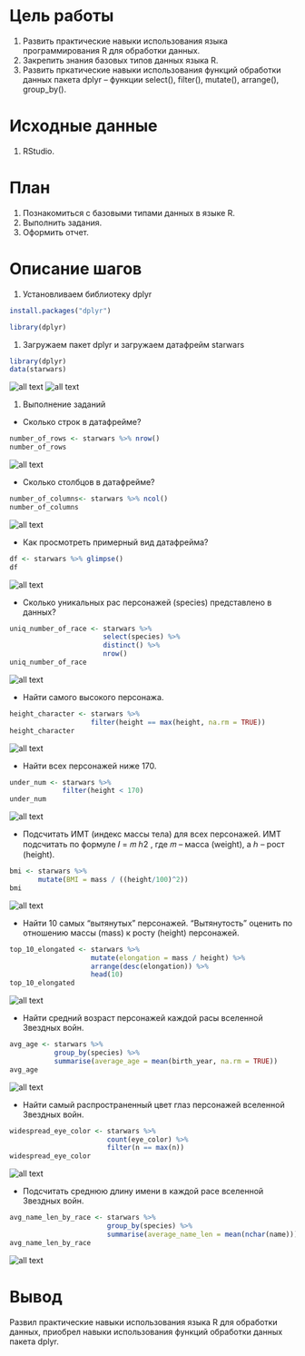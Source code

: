 # Цель работы
1. Развить практические навыки использования языка программирования R для обработки данных.
2. Закрепить знания базовых типов данных языка R.
3. Развить пркатические навыки использования функций обработки данных пакета dplyr – функции
select(), filter(), mutate(), arrange(), group_by().

# Исходные данные
1. RStudio.

# План
1. Познакомиться с базовыми типами данных в языке R.
2. Выполнить задания.
3. Оформить отчет.

# Описание шагов
1. Установливаем библиотеку dplyr

```R
install.packages("dplyr")
```

```R
library(dplyr)
```
1. Загружаем пакет dplyr и загружаем датафрейм starwars

```R
library(dplyr)
data(starwars)
```
![all text](img/1.jpg)
![all text](img/2.jpg)

1. Выполнение заданий

* Сколько строк в датафрейме?

```R
number_of_rows <- starwars %>% nrow()
number_of_rows
```

![all text](img/3.jpg)

* Сколько столбцов в датафрейме?

```R
number_of_columns<- starwars %>% ncol()
number_of_columns
```

![all text](img/4.jpg)

* Как просмотреть примерный вид датафрейма?

```R
df <- starwars %>% glimpse()
df
```

![all text](img/5.jpg)

* Сколько уникальных рас персонажей (species) представлено в данных?

```R
uniq_number_of_race <- starwars %>%
                       select(species) %>%
                       distinct() %>%
                       nrow()
uniq_number_of_race
```

![all text](img/6.jpg)

* Найти самого высокого персонажа.

```R
height_character <- starwars %>%
                    filter(height == max(height, na.rm = TRUE))
height_character
```

![all text](img/7.jpg)

* Найти всех персонажей ниже 170.

```R
under_num <- starwars %>%
             filter(height < 170)
under_num
```

![all text](img/8.jpg)

* Подсчитать ИМТ (индекс массы тела) для всех персонажей. ИМТ подсчитать по формуле 𝐼 = 𝑚
ℎ2 , где 𝑚 – масса (weight), а ℎ – рост (height).

```R
bmi <- starwars %>%
       mutate(BMI = mass / ((height/100)^2))
bmi
```

![all text](img/9.jpg)


* Найти 10 самых “вытянутых” персонажей. “Вытянутость” оценить по отношению массы (mass) к росту
(height) персонажей.

```R
top_10_elongated <- starwars %>%
                    mutate(elongation = mass / height) %>%
                    arrange(desc(elongation)) %>%
                    head(10)
top_10_elongated
```

![all text](img/10.jpg)

* Найти средний возраст персонажей каждой расы вселенной Звездных войн.

```R
avg_age <- starwars %>%
           group_by(species) %>%
           summarise(average_age = mean(birth_year, na.rm = TRUE))
avg_age
```

![all text](img/11.jpg)

* Найти самый распространенный цвет глаз персонажей вселенной Звездных войн.

```R
widespread_eye_color <- starwars %>%
                        count(eye_color) %>%
                        filter(n == max(n))
widespread_eye_color
```


![all text](img/12.jpg)

* Подсчитать среднюю длину имени в каждой расе вселенной Звездных войн.

```R
avg_name_len_by_race <- starwars %>%
                        group_by(species) %>%
                        summarise(average_name_len = mean(nchar(name)))
avg_name_len_by_race
```


![all text](img/13.jpg)

# Вывод
Развил практические навыки использования языка R для обработки данных, приобрел навыки использования функций обработки данных пакета dplyr.